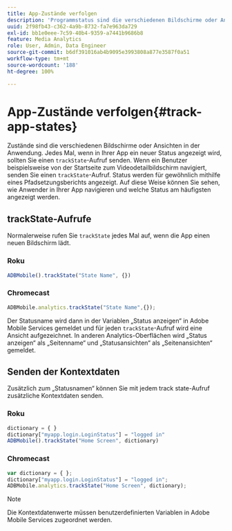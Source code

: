 ```yaml
---
title: App-Zustände verfolgen
description: 'Programmstatus sind die verschiedenen Bildschirme oder Ansichten in Ihrem Programm. Erfahren Sie, wie Sie den Programmstatus in Ihrem Programm mithilfe des trackState-Aufrufs verfolgen. '
uuid: 2f98fb43-c362-4a9b-8732-fa7e963da729
exl-id: bb1e0eee-7c59-40b4-9359-a7441b9686b8
feature: Media Analytics
role: User, Admin, Data Engineer
source-git-commit: b6df391016ab4b9095e3993808a877e3587f0a51
workflow-type: tm+mt
source-wordcount: '188'
ht-degree: 100%

---
```


# App-Zustände verfolgen{#track-app-states}

Zustände sind die verschiedenen Bildschirme oder Ansichten in der Anwendung. Jedes Mal, wenn in Ihrer App ein neuer Status angezeigt wird, sollten Sie einen `trackState`-Aufruf senden. Wenn ein Benutzer beispielsweise von der Startseite zum Videodetailbildschirm navigiert, senden Sie einen `trackState`-Aufruf. Status werden für gewöhnlich mithilfe eines Pfadsetzungsberichts angezeigt. Auf diese Weise können Sie sehen, wie Anwender in Ihrer App navigieren und welche Status am häufigsten angezeigt werden.

## trackState-Aufrufe

Normalerweise rufen Sie `trackState` jedes Mal auf, wenn die App einen neuen Bildschirm lädt.

### Roku

```js
ADBMobile().trackState("State Name", {})
```

### Chromecast

```js
ADBMobile.analytics.trackState("State Name",{});
```

Der Statusname wird dann in der Variablen „Status anzeigen“ in Adobe Mobile Services gemeldet und für jeden `trackState`-Aufruf wird eine Ansicht aufgezeichnet. In anderen Analytics-Oberflächen wird „Status anzeigen“ als „Seitenname“ und „Statusansichten“ als „Seitenansichten“ gemeldet.

## Senden der Kontextdaten

Zusätzlich zum „Statusnamen“ können Sie mit jedem track state-Aufruf zusätzliche Kontextdaten senden.

### Roku

```js
dictionary = { } 
dictionary["myapp.login.LoginStatus"] = "logged in"  
ADBMobile().trackState("Home Screen", dictionary)
```

### Chromecast

```js
var dictionary = { }; 
dictionary["myapp.login.LoginStatus"] = "logged in"; 
ADBMobile.analytics.trackState("Home Screen", dictionary); 
```

>[!NOTE]
>
>Die Kontextdatenwerte müssen benutzerdefinierten Variablen in Adobe Mobile Services zugeordnet werden.
